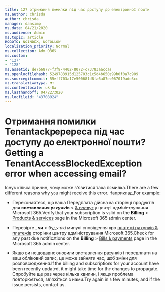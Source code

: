 ```yaml
---
title: 127 отримання помилки під час доступу до електронної пошти
ms.author: chrisda
author: chrisda
manager: dansimp
ms.date: 04/21/2020
ms.audience: Admin
ms.topic: article
ROBOTS: NOINDEX, NOFOLLOW
localization_priority: Normal
ms.collection: Adm_O365
ms.custom:
- "127"
- "128"
ms.assetid: de7b6877-f3f9-4402-8072-c73783aaccaa
ms.openlocfilehash: 5249783915d125703c1c5d4b650e99b0f0a7c909
ms.sourcegitcommit: 55eff703a17e500681d8fa6a87eb067019ade3cc
ms.translationtype: MT
ms.contentlocale: uk-UA
ms.lasthandoff: 04/22/2020
ms.locfileid: "43708924"
---
```

# <a name="getting-a-tenantaccessblockedexception-error-when-accessing-email"></a><span data-ttu-id="66675-102">Отримання помилки Tenantackpepepeca під час доступу до електронної пошти?</span><span class="sxs-lookup"><span data-stu-id="66675-102">Getting a TenantAccessBlockedException error when accessing email?</span></span>

<span data-ttu-id="66675-103">Існує кілька причин, чому може з'явитися така помилка.</span><span class="sxs-lookup"><span data-stu-id="66675-103">There are a few different reasons why you might receive this error.</span></span> <span data-ttu-id="66675-104">Наприклад,</span><span class="sxs-lookup"><span data-stu-id="66675-104">For example:</span></span>

- <span data-ttu-id="66675-105">Переконайтеся, що ваша Передплата дійсна на сторінці продуктів для **виставлення рахунків** \> [& послуг](https://portal.office.com/adminportal/home#/subscriptions) у центрі адміністрування Microsoft 365.</span><span class="sxs-lookup"><span data-stu-id="66675-105">Verify that your subscription is valid on the **Billing** \> [Products & services](https://portal.office.com/adminportal/home#/subscriptions) page in the Microsoft 365 admin center.</span></span>

- <span data-ttu-id="66675-106">Перевірте **, чи** \> будь-які минулі сповіщення про [платежі рахунків & платежів](https://portal.office.com/adminportal/home#/billoverview) сторінки центру адміністрування Microsoft 365.</span><span class="sxs-lookup"><span data-stu-id="66675-106">Check for any past due notifications on the **Billing** \> [Bills & payments](https://portal.office.com/adminportal/home#/billoverview) page in the Microsoft 365 admin center.</span></span>

- <span data-ttu-id="66675-107">Якщо ви нещодавно оновили виставлення рахунків і передплати на ваш обліковий запис, це може зайняти час, щоб зміни для розповсюдження.</span><span class="sxs-lookup"><span data-stu-id="66675-107">If the billing and subscriptions for your account have been recently updated, it might take time for the changes to propagate.</span></span> <span data-ttu-id="66675-108">Спробуйте ще раз через кілька хвилин, і якщо проблема повторюється, зв'яжіться з нами.</span><span class="sxs-lookup"><span data-stu-id="66675-108">Try again in a few minutes, and if the issue persists, contact us.</span></span>
